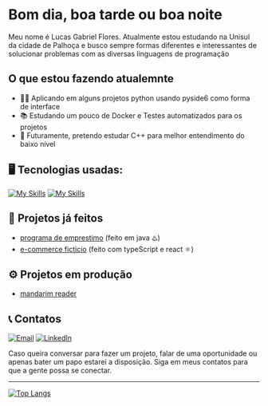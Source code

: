 # Bom dia, boa tarde ou boa noite
 Meu nome é Lucas Gabriel Flores. Atualmente estou estudando na Unisul da cidade de Palhoça e busco sempre formas diferentes e interessantes de solucionar problemas com as diversas linguagens de programação


 ## O que estou fazendo atualemnte
 - 👩‍💻 Aplicando em alguns projetos python usando pyside6 como forma de interface
 - 📚 Estudando um pouco de Docker e Testes automatizados para os projetos
 - 👀 Futuramente, pretendo estudar C++ para melhor entendimento do baixo nível

 ## 🖥️ Tecnologias usadas:
  [![My Skills](https://skillicons.dev/icons?i=py,qt,docker)](https://skillicons.dev)
  [![My Skills](https://skillicons.dev/icons?i=ts,react)](https://skillicons.dev)

## 🎉 Projetos já feitos
- [programa de emprestimo](https://github.com/xrkmed/Unisul_EmprestimoDeFerramentasApp) (feito em java ♨️)
- [e-commerce ficticio](https://github.com/lucasGFlores/star-wars-venda-automotiva) (feito com typeScript e react ⚛)

## ⚙️ Projetos em produção
 - [mandarim reader](https://github.com/lucasGFlores/MandarimReader)

## 📞 Contatos
[![Email](https://img.shields.io/badge/Email-lucas.gabriel.floresdev@gmail.com-green)](mailto:lucas.gabriel.floresdev@gmail.com)
[![LinkedIn](https://img.shields.io/badge/-LinkedIn-green?style=flat-square&logo=linkedin&logoColor=white&link=https://www.linkedin.com/in/lucas-gabriel-flore/)](https://www.linkedin.com/in/lucas-gabriel-flore/)

Caso queira conversar para fazer um projeto, falar de uma oportunidade ou apenas bater um papo estarei a disposição. Siga em meus contatos para que a gente possa se conectar.

---
  [![Top Langs](https://github-readme-stats.vercel.app/api/top-langs/?username=lucasGFlores&theme=tokyonight&layout=compact&height="300cm"&text_color=9dbebb&range=all_time)](https://github.com/anuraghazra/github-readme-stats)
 

 
 
